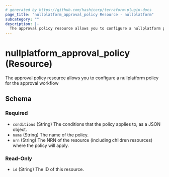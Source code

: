```yaml
---
# generated by https://github.com/hashicorp/terraform-plugin-docs
page_title: "nullplatform_approval_policy Resource - nullplatform"
subcategory: ""
description: |-
  The approval policy resource allows you to configure a nullplatform policy for the approval workflow
---
```


# nullplatform_approval_policy (Resource)

The approval policy resource allows you to configure a nullplatform policy for the approval workflow



<!-- schema generated by tfplugindocs -->
## Schema

### Required

- `conditions` (String) The conditions that the policy applies to, as a JSON object.
- `name` (String) The name of the policy.
- `nrn` (String) The NRN of the resource (including children resources) where the policy will apply.

### Read-Only

- `id` (String) The ID of this resource.
